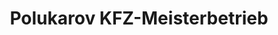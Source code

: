 ---
title: "Polukarov KFZ-Meisterbetrieb"
url: /buende/polukarov-kfz-meisterbetrieb/
shop: Autowerkstatt
---